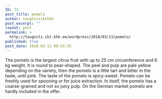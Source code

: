 ```yaml
---
ID: 73
post_title: pomelo
author: taugnitziktkhk
post_excerpt: ""
layout: post
permalink: >
  http://taugnitz.ikt.khk.ee/wordpress/2018/03/13/pomelo/
published: true
post_date: 2018-03-13 08:55:35
---
```

The pomelo is the largest citrus fruit with up to 25 cm circumference and 6 kg weight. It is round to pear-shaped. The peel and pulp are pale yellow depending on the variety, then the pomelo is a little tart and bitter in the taste, until pink. The taste of the pomelo is spicy-sweet. Pomelo can be freshly used for spooning or for juice extraction. In itself, the pomelo has a coarse-grained and not so juicy pulp. On the German market pomelo are hardly included in the offer.